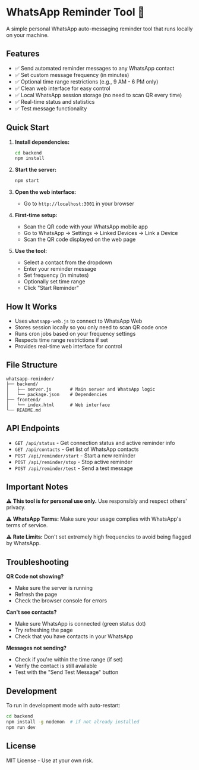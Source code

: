 # WhatsApp Reminder Tool 📱

A simple personal WhatsApp auto-messaging reminder tool that runs locally on your machine.

## Features

- ✅ Send automated reminder messages to any WhatsApp contact
- ✅ Set custom message frequency (in minutes)
- ✅ Optional time range restrictions (e.g., 9 AM - 6 PM only)
- ✅ Clean web interface for easy control
- ✅ Local WhatsApp session storage (no need to scan QR every time)
- ✅ Real-time status and statistics
- ✅ Test message functionality

## Quick Start

1. **Install dependencies:**
   ```bash
   cd backend
   npm install
   ```

2. **Start the server:**
   ```bash
   npm start
   ```

3. **Open the web interface:**
   - Go to `http://localhost:3001` in your browser

4. **First-time setup:**
   - Scan the QR code with your WhatsApp mobile app
   - Go to WhatsApp → Settings → Linked Devices → Link a Device
   - Scan the QR code displayed on the web page

5. **Use the tool:**
   - Select a contact from the dropdown
   - Enter your reminder message
   - Set frequency (in minutes)
   - Optionally set time range
   - Click "Start Reminder"

## How It Works

- Uses `whatsapp-web.js` to connect to WhatsApp Web
- Stores session locally so you only need to scan QR code once
- Runs cron jobs based on your frequency settings
- Respects time range restrictions if set
- Provides real-time web interface for control

## File Structure

```
whatsapp-reminder/
├── backend/
│   ├── server.js       # Main server and WhatsApp logic
│   └── package.json    # Dependencies
├── frontend/
│   └── index.html      # Web interface
└── README.md
```

## API Endpoints

- `GET /api/status` - Get connection status and active reminder info
- `GET /api/contacts` - Get list of WhatsApp contacts  
- `POST /api/reminder/start` - Start a new reminder
- `POST /api/reminder/stop` - Stop active reminder
- `POST /api/reminder/test` - Send a test message

## Important Notes

⚠️ **This tool is for personal use only.** Use responsibly and respect others' privacy.

⚠️ **WhatsApp Terms:** Make sure your usage complies with WhatsApp's terms of service.

⚠️ **Rate Limits:** Don't set extremely high frequencies to avoid being flagged by WhatsApp.

## Troubleshooting

**QR Code not showing?**
- Make sure the server is running
- Refresh the page
- Check the browser console for errors

**Can't see contacts?**
- Make sure WhatsApp is connected (green status dot)
- Try refreshing the page
- Check that you have contacts in your WhatsApp

**Messages not sending?**
- Check if you're within the time range (if set)
- Verify the contact is still available
- Test with the "Send Test Message" button

## Development

To run in development mode with auto-restart:

```bash
cd backend
npm install -g nodemon  # if not already installed
npm run dev
```

## License

MIT License - Use at your own risk.
